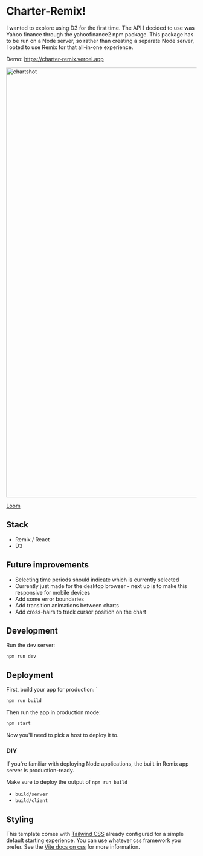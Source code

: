 # Charter-Remix!

I wanted to explore using D3 for the first time. The API I decided to use was Yahoo finance through the yahoofinance2 npm package. This package has to be run on a Node server, so rather than creating a separate Node server, I opted to use Remix for that all-in-one experience.

Demo: https://charter-remix.vercel.app

<img width="1134" alt="chartshot" src="https://github.com/user-attachments/assets/7d61ce4d-dcdf-4934-8bd9-344a571fc468">

[Loom](https://www.loom.com/share/08a6c99dfa9b4514b10a46c4d1fbe5d8?sid=b1f21112-6a11-47d3-af77-bd704c1dcc14)

## Stack

- Remix / React
- D3

## Future improvements

- Selecting time periods should indicate which is currently selected
- Currently just made for the desktop browser - next up is to make this responsive for mobile devices
- Add some error boundaries
- Add transition animations between charts
- Add cross-hairs to track cursor position on the chart

## Development

Run the dev server:

```shellscript
npm run dev
```

## Deployment

First, build your app for production:
`

```sh
npm run build
```

Then run the app in production mode:

```sh
npm start
```

Now you'll need to pick a host to deploy it to.

### DIY

If you're familiar with deploying Node applications, the built-in Remix app server is production-ready.

Make sure to deploy the output of `npm run build`

- `build/server`
- `build/client`

## Styling

This template comes with [Tailwind CSS](https://tailwindcss.com/) already configured for a simple default starting experience. You can use whatever css framework you prefer. See the [Vite docs on css](https://vitejs.dev/guide/features.html#css) for more information.
